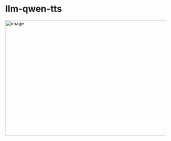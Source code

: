 # llm-qwen-tts

<img width="666" height="365" alt="image" src="https://github.com/user-attachments/assets/b53665c3-2894-480e-8c87-8fd4228b09d7" />

